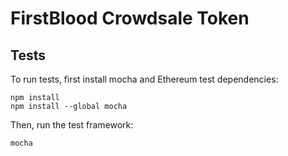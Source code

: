 # FirstBlood Crowdsale Token

## Tests

To run tests, first install mocha and Ethereum test dependencies:

    npm install
    npm install --global mocha

Then, run the test framework:

    mocha
